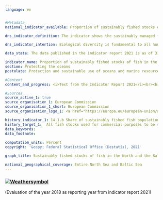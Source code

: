 ```yaml
---
language: en    


#Metadata    
national_indicator_available: Proportion of sustainably fished stocks of fish in the North and the Baltic Sea    

dns_indicator_definition: The indicator shows the sustainably managed fish stocks (according to the Maximum Sustainable Yield [MSY] approach) as a proportion of the total of managed fish stocks in the North and the Baltic Sea.    

dns_indicator_intention: Biological diversity is fundamental to all human life. Only if the natural capital – for example, in the form of fish stocks in the North and the Baltic Sea – is protected and preserved it can also provide future generations with critical ecosystem services. The target of the indicator is to describe the extent to which the goal defined in the Regulation on the Common Fisheries Policy has been achieved. The goal states that all fish stocks used for economic purposes have to be sustainably managed in accordance with the MSY approach by 2020.    

data_state: The data published in the indicator report 2021 is as of 31.12.2020. The data shown on the DNS-Online-Platform is updated regularly, so that more current data may be available online than published in the indicator report 2021.    

indicator_name: Proportion of sustainably fished stocks of fish in the North and the Baltic Sea    
section: Protecting the oceans    
postulate: Protection and sustainable use of oceans and marine resources    

#Content    
content_and_progress: <i>Text from the Indicator Report 2021</i><br><br>Not all fish stocks are examined with reference to their sustainable management. Therefore, the number of fish stocks that are sustainably managed based on the MSY approach should always be viewed in relation to overall fish stocks. Although an expansion of the investigation to include as many stocks as possible is desirable, the high cost of these investigations means that the prospect of recording all stocks, even those that are economically less relevant and less fished, is unrealistic.<br><br><br><br>Based on current estimates, a total of 58 fish stocks in the North Sea and 20 stocks in the Baltic Sea are used for economic purposes. The number of stocks examined using the MSY approach is currently 8 in the Baltic Sea and 22 in the North Sea. This means that only a third of all managed stocks are fully analysed with respect to sustainable management. All other stocks for which the data available are not sufficient for analysis according to the MSY method are not included in this indicator.<br><br><br><br>A stock is considered to be “sustainably managed” if the actual amount of fish caught per year and the fish stock do not exceed the scientifically recommended amount based on the MSY approach, or if they comply with the requirements of a long-term management plan assessed as sustainable according to the MSY approach. In this context, a “fish stock“ is defined as an independently reproducing population of a specific species of fish. A specific species can therefore have multiple stocks and, depending on the stock, can also have different guideline values regarding the amount of fish caught. As a rule, each stock is assigned a guideline value according to its previous development.<br><br><br><br>The guideline values for the managed stocks are calculated by the International Council for the Exploration of the Sea (ICES).<br><br><br><br>The annual calculation of the amounts of fish caught sustainably according to the MSY approach is based on stochastic predictions, which use calculations of historical stock trends. Information about fish quantities landed is based on reported catches. Samples taken from this provide insights into the demographic parameters of the population, such as age and size. Other important sources of information on the state of fish stocks are scientific surveys conducted on research vessels that are independent of the fishing industry.<br><br><br><br>In 2016, the sustainably managed stocks of fish accounted for 56.7&nbsp;% of the total stocks examined in accordance with the MSY approach in the North Sea and the Baltic Sea. The relevant proportions were 59.1&nbsp;% in the North Sea and 50.0&nbsp;% in the Baltic Sea.<br><br><br><br>Regarding the development between 2011 and 2016, the overall progress was positive. In 2012 and 2014, however, the proportion of sustainably managed fish stocks was lower compared with the previous year. It is difficult to assess the indicator because it is influenced in addition to the development of the stocks, also by the selection of stocks to be considered. Thus, the basis of assessment can vary from year to year, which makes it difficult to compare the results of individual years. In addition, the recommended amounts of fish caught apply across countries and therefore can only be fulfilled indirectly by the efforts of a single country alone.    

#Sources    
source_active_1: true
source_organisation_1: European Commission
source_organisation_1_short: European Commission
source_organisation_logo_1: <a href="https://europa.eu/european-union/about-eu/institutions-bodies/european-commission_en"><img src="https://g205sdgs.github.io/sdg-indicators/public/logosEn/europeancommission.png" alt=" European Commission" title="Click here to visit the homepage of the organization" style="border: transparent"/></a>    

history_indicator_1: 14.1.b Share of sustainably fished fish populations in the North Sea and Baltic                    
history_target_1:  All fish stocks used for commercial purposes to be sustainably managed in accordance with the Maximum Sustainable Yield (MSY) approach by 2020    
data_keywords:    
data_footnote:     
    
computation_units: Percent    
copyright: '&copy; Federal Statistical Office (Destatis), 2021'    

graph_title: Sustainably fished stocks of fish in the North and the Baltic Sea as a proportion of all MSY examined stocks     

national_geographical_coverage: Entire North Sea and Baltic Sea    
---    
```

<div>
  <div class="my-header">
    <h3>
      <a href="https://sustainabledevelopment-deutschland.github.io/en/status/"><img src="https://g205sdgs.github.io/sdg-indicators/public/Wettersymbole/Wolke.png" title="The indicator is moving in the right direction but if the trend continues, the target value will be missed by more than 20&nbsp;% in the target year" alt="Weathersymbol" />
      </a>
    </h3>
  </div>
  <div class="my-header-note">
    <span> (Evaluation of the year 2018 as reporting year from indicator report 2021)</span>
  </div>
</div>